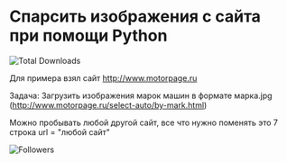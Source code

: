 # Спарсить изображения с сайта при помощи Python

![Total Downloads](https://img.shields.io/github/downloads/foxhands/parse_img_python/total)


Для примера взял сайт http://www.motorpage.ru

Задача: Загрузить изображения марок машин в формате марка.jpg 
(http://www.motorpage.ru/select-auto/by-mark.html)

Можно пробывать любой другой сайт, все что нужно поменять это
7 строка url = "любой сайт"



![Followers](https://img.shields.io/github/followers/foxhands?style=for-the-badge)
